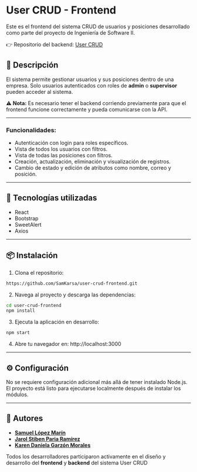 # User CRUD - Frontend

Este es el frontend del sistema CRUD de usuarios y posiciones desarrollado como parte del proyecto de Ingeniería de Software II.

👉 Repositorio del backend: [User CRUD](https://github.com/JarolParia/CRUD.git)

## 🚀 Descripción

El sistema permite gestionar usuarios y sus posiciones dentro de una empresa. Solo usuarios autenticados con roles de **admin** o **supervisor** pueden acceder al sistema.

⚠️ **Nota:** Es necesario tener el backend corriendo previamente para que el frontend funcione correctamente y pueda comunicarse con la API.

---

### Funcionalidades:
- Autenticación con login para roles específicos.
- Vista de todos los usuarios con filtros.
- Vista de todas las posiciones con filtros.
- Creación, actualización, eliminación y visualización de registros.
- Cambio de estado y edición de atributos como nombre, correo y posición.

---

## 🧰 Tecnologías utilizadas

- React
- Bootstrap
- SweetAlert
- Axios

---

## 📦 Instalación

1. Clona el repositorio:

```bash
https://github.com/SamKarsa/user-crud-frontend.git
```

2. Navega al proyecto y descarga las dependencias:

```bash
cd user-crud-frontend
npm install
```

3. Ejecuta la aplicación en desarrollo:

```bash
npm start
```

4. Abre tu navegador en: http://localhost:3000

---

## ⚙️ Configuración

No se requiere configuración adicional más allá de tener instalado Node.js. El proyecto está listo para ejecutarse localmente después de instalar los módulos.

---

## 👥 Autores

- [**Samuel López Marín**](https://github.com/SamKarsa)
- [**Jarol Stiben Paria Ramírez**](https://github.com/JarolParia)
- [**Karen Daniela Garzón Morales**](https://github.com/Karencita777)

Todos los desarrolladores participaron activamente en el diseño y desarrollo del **frontend** y **backend** del sistema User CRUD




